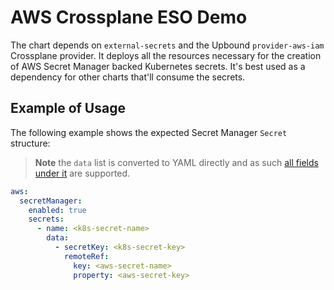 # AWS Crossplane ESO Demo
The chart depends on `external-secrets` and the Upbound `provider-aws-iam` Crossplane provider.
It deploys all the resources necessary for the creation of AWS Secret Manager backed Kubernetes secrets.
It's best used as a dependency for other charts that'll consume the secrets.

## Example of Usage
The following example shows the expected Secret Manager `Secret` structure:
> **Note** 
> the `data` list is converted to YAML directly and as such [all fields under it](https://external-secrets.io/latest/spec/#external-secrets.io/v1beta1.ExternalSecretData) are supported.
```yaml
aws:
  secretManager:
    enabled: true
    secrets:
      - name: <k8s-secret-name>
        data:
          - secretKey: <k8s-secret-key>
            remoteRef:
              key: <aws-secret-name>
              property: <aws-secret-key>
```

